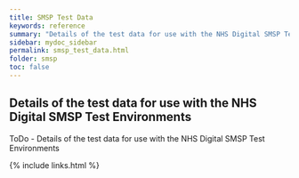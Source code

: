 ```yaml
---
title: SMSP Test Data
keywords: reference
summary: "Details of the test data for use with the NHS Digital SMSP Test Environments"
sidebar: mydoc_sidebar
permalink: smsp_test_data.html
folder: smsp
toc: false
---
```


## Details of the test data for use with the NHS Digital SMSP Test Environments

ToDo - Details of the test data for use with the NHS Digital SMSP Test Environments

{% include links.html %}

